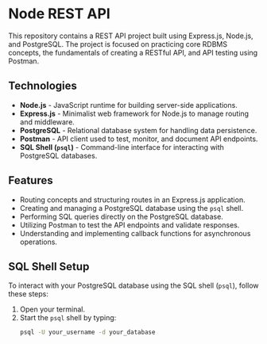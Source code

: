 # Node REST API

This repository contains a REST API project built using Express.js, Node.js, and PostgreSQL. The project is focused on practicing core RDBMS concepts, the fundamentals of creating a RESTful API, and API testing using Postman.

## Technologies

- **Node.js** - JavaScript runtime for building server-side applications.
- **Express.js** - Minimalist web framework for Node.js to manage routing and middleware.
- **PostgreSQL** - Relational database system for handling data persistence.
- **Postman** - API client used to test, monitor, and document API endpoints.
- **SQL Shell (`psql`)** - Command-line interface for interacting with PostgreSQL databases.

## Features

- Routing concepts and structuring routes in an Express.js application.
- Creating and managing a PostgreSQL database using the `psql` shell.
- Performing SQL queries directly on the PostgreSQL database.
- Utilizing Postman to test the API endpoints and validate responses.
- Understanding and implementing callback functions for asynchronous operations.

## SQL Shell Setup

To interact with your PostgreSQL database using the SQL shell (`psql`), follow these steps:

1. Open your terminal.
2. Start the `psql` shell by typing:
   ```sh
   psql -U your_username -d your_database
   ```
